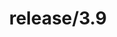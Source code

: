 ---
title: "release/3.9"
description: >
  release/3.9 CHANGELOG Summary, most recent version: v3.9.1, time: 2022-07-26
weight: -39
---